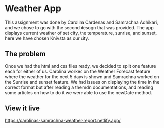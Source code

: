 # Weather App

This assignment was done by Carolina Cárdenas and Samrachna Adhikari, and we chose to go with the second desogn that was provided. The app displays current weather of set city, the temperature, sunrise, and sunset, here we have chosen Knivsta as our city.

## The problem

Once we had the html and css files ready, we decided to split one feature each for either of us. Carolina worked on the Weather Forecast feature where the weather for the next 5 days is shown and Samrachna worked on the Sunrise and sunset feature. We had issues on displaying the time in the correct format but after reading a the mdn documentations, and reading some articles on how to do it we were able to use the newDate method. 

## View it live
https://carolinas-samrachna-weather-report.netlify.app/

